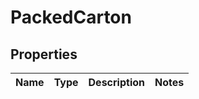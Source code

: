
# PackedCarton

## Properties
Name | Type | Description | Notes
------------ | ------------- | ------------- | -------------



